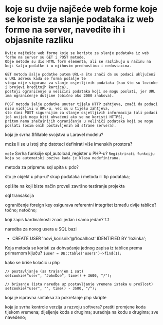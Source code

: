 # koje su dvije najčeće web forme koje se koriste za slanje podataka iz web forme na server, navedite ih i objasnite razliku
```
Dvije najčešće web forme koje se koriste za slanje podataka iz web forme na server su GET i POST metode.
Obje metode su dio HTML form elementa, ali se razlikuju u načinu na koji šalju podatke i u njihovim prednostima i nedostacima.

GET metoda šalje podatke putem URL-a što znači da su podaci uključeni u URL adresu kada se forma pošalje te
stoga nije sigurana za slanje osjetljivih podataka (kao što su lozinke i brojevi kreditnih kartica),
postoji ograničenje u veličini podataka koji se mogu poslati, jer URL ima ograničenje duljine (obično oko 2000 znakova).

POST metoda šalje podatke unutar tijela HTTP zahtjeva, znači da podaci nisu vidljivi u URL-u, već su u tijelu zahtjeva,
što čini POST sigurnijim za slanje osjetljivih informacija (ali podaci još uvijek mogu biti uhvaćeni ako se ne koristi HTTPS),
pritom nema značajnijih ograničenja u veliniči podataka koji se mogu poslati (osim onih postavljenih od strane servera).
```
 
koja je svrha $fillable svojstva u Laravel modelu?
 
može li se u istoj php datoteci definirati više imenskih prostora?

`
može
 `
Svrha funkcije spl_autoload_register u PHP-u?
`Registrirati funkciju koja se automatski poziva kada je klasa nedefinirana.`

metoda za pripremu sql upita u pdo?
 
što je objekt u php-u?
skup podataka i metoda ili tip podataka;
 
opišite na koji biste način proveli završno testiranje projekta
 
sql transakcija
 
ograničenje foreign key osigurava referentni integritet između dvije tablice? točno; netočno;
 
koji zapis kardinalnosti znači jedan i samo jedan? 1:1
 
naredba za novog usera u SQL bazi
- CREATE USER 'novi_korisnik'@'localhost' IDENTIFIED BY 'lozinka';

Koja metoda se koristi za dohvaćanje jednog zapisa iz tablice prema primarnom ključu?
`$user = DB::table('users')->find(1);`
 
kako se briše kolačić u php
```
// postavljanje (sa trajanjem 1 sat)
setcookie("user", "JohnDoe", time() + 3600, "/");

// brisanje (ista naredba uz postavljanje vremena isteka u prošlost)
setcookie("user", "", time() - 3600, "/");
```
koja je ispravna sintaksa za pokretanje php skripte
 
koja je svrha kontrole verzija u razvoju softvera?
pratiti promjene koda tijekom vremena;
dijeljenje koda s drugima;
suradnja na kodu s drugima;
sve navedeno;
